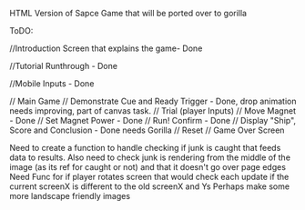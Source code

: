 HTML Version of Sapce Game that will be ported over to gorilla

ToDO:

//Introduction Screen that explains the game- Done

//Tutorial Runthrough - Done

//Mobile Inputs - Done

// Main Game
	// Demonstrate Cue and Ready Trigger - Done, drop animation needs improving, part of canvas task.
	// Trial (player Inputs)
		// Move Magnet - Done
		// Set Magnet Power - Done
		// Run! Confirm - Done
	// Display "Ship", Score and Conclusion - Done needs Gorilla
	// Reset
// Game Over Screen

Need to create a function to handle checking if junk is caught that feeds data to results.  Also need to check junk is rendering from the middle of the image (as its ref for caught or not) and that it doesn't go over page edges
Need Func for if player rotates screen that would check each update if the current screenX is different to the old screenX and Ys
Perhaps make some more landscape friendly images

